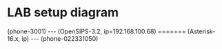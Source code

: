 # LAB setup diagram
(phone-3001) --- (OpenSIPS-3.2, ip=192.168.100.68) ======= (Asterisk-16.x, ip) --- (phone-022331050)
